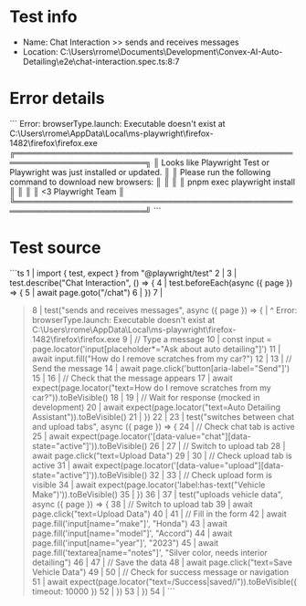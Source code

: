 # Test info

- Name: Chat Interaction >> sends and receives messages
- Location: C:\Users\rrome\Documents\Development\Convex-AI-Auto-Detailing\e2e\chat-interaction.spec.ts:8:7

# Error details

\`\`\`
Error: browserType.launch: Executable doesn't exist at C:\Users\rrome\AppData\Local\ms-playwright\firefox-1482\firefox\firefox.exe
╔═════════════════════════════════════════════════════════════════════════╗
║ Looks like Playwright Test or Playwright was just installed or updated. ║
║ Please run the following command to download new browsers:              ║
║                                                                         ║
║     pnpm exec playwright install                                        ║
║                                                                         ║
║ <3 Playwright Team                                                      ║
╚═════════════════════════════════════════════════════════════════════════╝
\`\`\`

# Test source

\`\`\`ts
   1 | import { test, expect } from "@playwright/test"
   2 |
   3 | test.describe("Chat Interaction", () => {
   4 |   test.beforeEach(async ({ page }) => {
   5 |     await page.goto("/chat")
   6 |   })
   7 |
>  8 |   test("sends and receives messages", async ({ page }) => {
     |       ^ Error: browserType.launch: Executable doesn't exist at C:\Users\rrome\AppData\Local\ms-playwright\firefox-1482\firefox\firefox.exe
   9 |     // Type a message
  10 |     const input = page.locator('input[placeholder*="Ask about auto detailing"]')
  11 |     await input.fill("How do I remove scratches from my car?")
  12 |
  13 |     // Send the message
  14 |     await page.click('button[aria-label="Send"]')
  15 |
  16 |     // Check that the message appears
  17 |     await expect(page.locator("text=How do I remove scratches from my car?")).toBeVisible()
  18 |
  19 |     // Wait for response (mocked in development)
  20 |     await expect(page.locator("text=Auto Detailing Assistant")).toBeVisible()
  21 |   })
  22 |
  23 |   test("switches between chat and upload tabs", async ({ page }) => {
  24 |     // Check chat tab is active
  25 |     await expect(page.locator('[data-value="chat"][data-state="active"]')).toBeVisible()
  26 |
  27 |     // Switch to upload tab
  28 |     await page.click("text=Upload Data")
  29 |
  30 |     // Check upload tab is active
  31 |     await expect(page.locator('[data-value="upload"][data-state="active"]')).toBeVisible()
  32 |
  33 |     // Check upload form is visible
  34 |     await expect(page.locator('label:has-text("Vehicle Make")')).toBeVisible()
  35 |   })
  36 |
  37 |   test("uploads vehicle data", async ({ page }) => {
  38 |     // Switch to upload tab
  39 |     await page.click("text=Upload Data")
  40 |
  41 |     // Fill in the form
  42 |     await page.fill('input[name="make"]', "Honda")
  43 |     await page.fill('input[name="model"]', "Accord")
  44 |     await page.fill('input[name="year"]', "2023")
  45 |     await page.fill('textarea[name="notes"]', "Silver color, needs interior detailing")
  46 |
  47 |     // Save the data
  48 |     await page.click("text=Save Vehicle Data")
  49 |
  50 |     // Check for success message or navigation
  51 |     await expect(page.locator("text=/Success|saved/i")).toBeVisible({ timeout: 10000 })
  52 |   })
  53 | })
  54 |
\`\`\`
